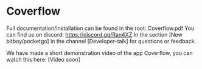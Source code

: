 # Coverflow

Full documentation/installation can be found in the root: Coverflow.pdf
You can find us on discord: https://discord.gg/Ran4XZ
In the section  [New bitboy/pocketgo] in the channel [Developer-talk] for questions or feedback.

We have made a short demonstration video of the app Coverflow, you can watch this here: [Video soon]
